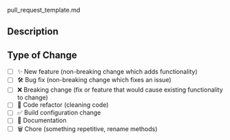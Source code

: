 pull_request_template.md

<!--
  Thanks for contributing!

  Provide a description of your changes below and a general summary in the title

  Please look at the following checklist to ensure that your PR can be accepted quickly:

  I do this related to this user story
-->

## Description

<!--- Describe your changes in detail -->

## Type of Change

<!--- Put an `x` in all the boxes that apply: -->

- [ ] ✨ New feature (non-breaking change which adds functionality)
- [ ] 🛠️ Bug fix (non-breaking change which fixes an issue)
- [ ] ❌ Breaking change (fix or feature that would cause existing functionality to change)
- [ ] 🧹 Code refactor (cleaning code)
- [ ] ✅ Build configuration change
- [ ] 📝 Documentation
- [ ] 🗑️ Chore (something repetitive, rename methods)
